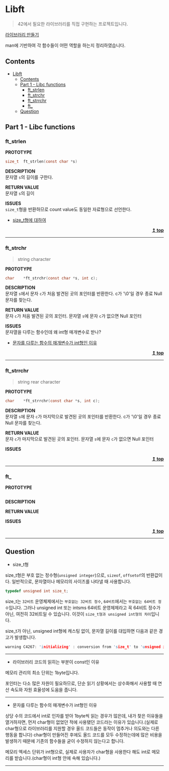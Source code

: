 # Libft

> 42에서 필요한 라이브러리를 직접 구현하는 프로젝트입니다.

[라이브러리 만들기]()

man에 기반하여 각 함수들이 어떤 역할을 하는지 정리하였습니다.

## Contents

- [Libft](#libft)
  - [Contents](#contents)
  - [Part 1 - Libc functions](#part-1---libc-functions)
    - [ft_strlen](#ft_strlen)
    - [ft_strchr](#ft_strchr)
    - [ft_strrchr](#ft_strrchr)
    - [ft_](#ft_)
  - [Question](#question)

## Part 1 - Libc functions

### ft_strlen
> 

**PROTOTYPE**
```c
size_t  ft_strlen(const char *s)
```

**DESCRIPTION**  
문자열 `s`의 길이를 구한다.

**RETURN VALUE**  
문자열 `s`의 길이

**ISSUES**  
`size_t`형을 반환하므로 count value도 동일한 자료형으로 선언한다.
-   [size_t형에 대하여]()

<div align = "right">
    <b><a href = "#Contents">↥ top</a></b>
</div>

---

### ft_strchr
> string  character

**PROTOTYPE**
```c
char    *ft_strchr(const char *s, int c);
```

**DESCRIPTION**  
문자열 `s`에서 문자 `c`가 처음 발견된 곳의 포인터를 반환한다. c가 '\0'일 경우 종료 Null 문자를 찾는다.

**RETURN VALUE**  
문자 `c`가 처음 발견된 곳의 포인터. 문자열 `s`에 문자 `c`가 없으면 Null 포인터

**ISSUES**  
문자열을 다루는 함수인데 왜 int형 매개변수로 받나?

- [문자를 다루는 함수의 매개변수가 int형인 이유](#문자를-다루는-함수의-매개변수가-int형인-이유)

<div align = "right">
    <b><a href = "#Contents">↥ top</a></b>
</div>

---

### ft_strrchr
> string rear character

**PROTOTYPE**
```c
char    *ft_strrchr(const char *s, int c);
```

**DESCRIPTION**  
문자열 `s`에 문자 `c`가 마지막으로 발견된 곳의 포인터를 반환한다. c가 '\0'일 경우 종료 Null 문자를 찾는다.

**RETURN VALUE**  
문자 `c`가 마지막으로 발견된 곳의 포인터. 문자열 `s`에 문자 `c`가 없으면 Null 포인터

**ISSUES**  

<div align = "right">
    <b><a href = "#Contents">↥ top</a></b>
</div>

---

### ft_
> 

**PROTOTYPE**
```c

```

**DESCRIPTION**  


**RETURN VALUE**  


**ISSUES**  

<div align = "right">
    <b><a href = "#Contents">↥ top</a></b>
</div>

---

## Question


-   size_t형

size_t형은 부호 없는 정수형(`unsigned integer`)으로, `sizeof`, `offsetof`의 반환값이다. 일반적으로, 문자열이나 메모리의 사이즈를 나타낼 때 사용합니다.

```.c
typedef unsigned int size_t;
```

size_t는 `32비트` 운영체제에서는 `부호없는 32비트 정수`, `64비트`에서는 `부호없는 64비트 정수`입니다. 그러나 unsigned int 또는 intsms 64비트 운영체제라고 꼭 64비트 정수가 아닌, 여전히 32비트일 수 있습니다. 이것이 `size_t형과 unsigned int형의 차이`입니다.

size_t가 아닌, unsigned int형에 캐스팅 없이, 문자열 길이를 대입하면 다음과 같은 경고가 발생합니다.

```.c
warning C4267: 'initializing' : conversion from 'size_t' to 'unsigned int', possible loss of data
```

---

- 라이브러리 코드의 읽히는 부분이 const인 이유

메모리 관리의 최소 단위는 1byte입니다. 

포인터는 다소 많은 자원이 필요하므로, 단순 읽기 상황에서는 상수화해서 사용할 때 연산 속도와 자원 효율성에 도움을 줍니다.

---

- 문자를 다루는 함수의 매개변수가 int형인 이유

상당 수의 코드에서 int로 인자를 받아 1byte씩 읽는 경우가 많은데, 내가 찾은 이유들을 열거하자면, 먼저 char형이 없었던 적에 사용됐던 코드라는 이유가 있습니다.(실제로 char형으로 라이브러리를 지원할 경우 올드 코드들은 동작이 멈추거나 의도와는 다른 행동을 합니다) char형이 만들어진 후에도 올드 코드를 모두 수정하는데에 많은 비용을 발생하기 때문에 기존의 함수들을 굳이 수정하지 않는다고 합니다.

메모리 엑세스 단위가 int형으로, 실제로 사용자가 char형을 사용한다 해도 int로 메모리를 받습니다.(char형이 int형 안에 속해 있습니다.)

---
